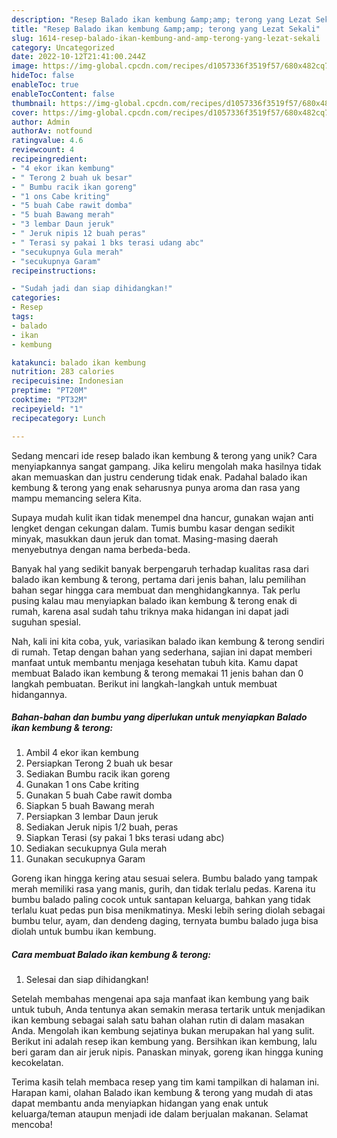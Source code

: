 ```yaml
---
description: "Resep Balado ikan kembung &amp;amp; terong yang Lezat Sekali"
title: "Resep Balado ikan kembung &amp;amp; terong yang Lezat Sekali"
slug: 1614-resep-balado-ikan-kembung-and-amp-terong-yang-lezat-sekali
category: Uncategorized
date: 2022-10-12T21:41:00.244Z
image: https://img-global.cpcdn.com/recipes/d1057336f3519f57/680x482cq70/balado-ikan-kembung-terong-foto-resep-utama.jpg
hideToc: false
enableToc: true
enableTocContent: false
thumbnail: https://img-global.cpcdn.com/recipes/d1057336f3519f57/680x482cq70/balado-ikan-kembung-terong-foto-resep-utama.jpg
cover: https://img-global.cpcdn.com/recipes/d1057336f3519f57/680x482cq70/balado-ikan-kembung-terong-foto-resep-utama.jpg
author: Admin
authorAv: notfound
ratingvalue: 4.6
reviewcount: 4
recipeingredient:
- "4 ekor ikan kembung"
- " Terong 2 buah uk besar"
- " Bumbu racik ikan goreng"
- "1 ons Cabe kriting"
- "5 buah Cabe rawit domba"
- "5 buah Bawang merah"
- "3 lembar Daun jeruk"
- " Jeruk nipis 12 buah peras"
- " Terasi sy pakai 1 bks terasi udang abc"
- "secukupnya Gula merah"
- "secukupnya Garam"
recipeinstructions:

- "Sudah jadi dan siap dihidangkan!"
categories:
- Resep
tags:
- balado
- ikan
- kembung

katakunci: balado ikan kembung 
nutrition: 283 calories
recipecuisine: Indonesian
preptime: "PT20M"
cooktime: "PT32M"
recipeyield: "1"
recipecategory: Lunch

---
```





Sedang mencari ide resep balado ikan kembung &amp; terong yang unik? Cara menyiapkannya sangat gampang. Jika keliru mengolah maka hasilnya tidak akan memuaskan dan justru cenderung tidak enak. Padahal balado ikan kembung &amp; terong yang enak seharusnya punya aroma dan rasa yang mampu memancing selera Kita.





Supaya mudah kulit ikan tidak menempel dna hancur, gunakan wajan anti lengket dengan cekungan dalam. Tumis bumbu kasar dengan sedikit minyak, masukkan daun jeruk dan tomat. Masing-masing daerah menyebutnya dengan nama berbeda-beda.

Banyak hal yang sedikit banyak berpengaruh terhadap kualitas rasa dari balado ikan kembung &amp; terong, pertama dari jenis bahan, lalu pemilihan bahan segar hingga cara membuat dan menghidangkannya. Tak perlu pusing kalau mau menyiapkan balado ikan kembung &amp; terong enak di rumah, karena asal sudah tahu triknya maka hidangan ini dapat jadi suguhan spesial.






Nah, kali ini kita coba, yuk, variasikan balado ikan kembung &amp; terong sendiri di rumah. Tetap dengan bahan yang sederhana, sajian ini dapat memberi manfaat untuk membantu menjaga kesehatan tubuh kita. Kamu dapat membuat Balado ikan kembung &amp; terong memakai 11 jenis bahan dan 0 langkah pembuatan. Berikut ini langkah-langkah untuk membuat hidangannya.

<!--inarticleads1-->

##### Bahan-bahan dan bumbu yang diperlukan untuk menyiapkan Balado ikan kembung &amp; terong:

1. Ambil 4 ekor ikan kembung
1. Persiapkan  Terong 2 buah uk besar
1. Sediakan  Bumbu racik ikan goreng
1. Gunakan 1 ons Cabe kriting
1. Gunakan 5 buah Cabe rawit domba
1. Siapkan 5 buah Bawang merah
1. Persiapkan 3 lembar Daun jeruk
1. Sediakan  Jeruk nipis 1/2 buah, peras
1. Siapkan  Terasi (sy pakai 1 bks terasi udang abc)
1. Sediakan secukupnya Gula merah
1. Gunakan secukupnya Garam


Goreng ikan hingga kering atau sesuai selera. Bumbu balado yang tampak merah memiliki rasa yang manis, gurih, dan tidak terlalu pedas. Karena itu bumbu balado paling cocok untuk santapan keluarga, bahkan yang tidak terlalu kuat pedas pun bisa menikmatinya. Meski lebih sering diolah sebagai bumbu telur, ayam, dan dendeng daging, ternyata bumbu balado juga bisa diolah untuk bumbu ikan kembung. 

<!--inarticleads2-->

##### Cara membuat Balado ikan kembung &amp; terong:


1. Selesai dan siap dihidangkan!

Setelah membahas mengenai apa saja manfaat ikan kembung yang baik untuk tubuh, Anda tentunya akan semakin merasa tertarik untuk menjadikan ikan kembung sebagai salah satu bahan olahan rutin di dalam masakan Anda. Mengolah ikan kembung sejatinya bukan merupakan hal yang sulit. Berikut ini adalah resep ikan kembung yang. Bersihkan ikan kembung, lalu beri garam dan air jeruk nipis. Panaskan minyak, goreng ikan hingga kuning kecokelatan. 

Terima kasih telah membaca resep yang tim kami tampilkan di halaman ini. Harapan kami, olahan Balado ikan kembung &amp; terong yang mudah di atas dapat membantu anda menyiapkan hidangan yang enak untuk keluarga/teman ataupun menjadi ide dalam berjualan makanan. Selamat mencoba!
